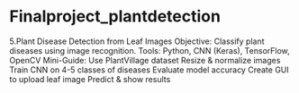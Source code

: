 # Finalproject_plantdetection
5.Plant Disease Detection from Leaf Images Objective: Classify plant diseases using image recognition. Tools: Python, CNN (Keras), TensorFlow, OpenCV Mini-Guide: Use PlantVillage dataset Resize &amp; normalize images Train CNN on 4-5 classes of diseases Evaluate model accuracy Create GUI to upload leaf image Predict &amp; show results 
